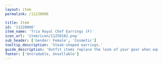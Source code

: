 ```yaml
---
layout: item
permalink: /11220086

title: Item
id: '11220086'
item_name: 'Tria Royal Chef Earrings (F)'
icon_url: 'item/icon/11250182.png'
sub_header: ['Gender: Female', 'Cosmetic']
tooltip_description: 'Steak-shaped earrings.'
guide_description: 'Outfit items replace the look of your gear when equipped.'
footer: ['Untradable, Unsellable']
---
```

